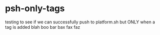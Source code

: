 # psh-only-tags

testing to see if we can successfully push to platform.sh but ONLY when a tag is added
blah
boo
bar
bax
fax
faz
